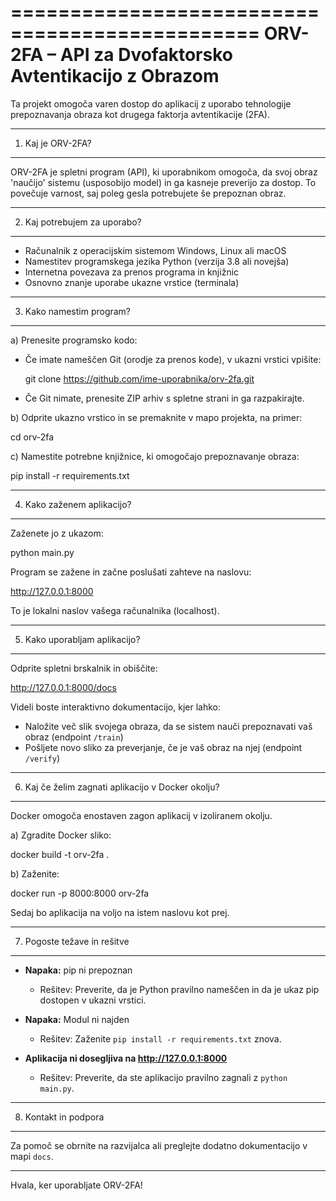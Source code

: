 ===============================================
ORV-2FA – API za Dvofaktorsko Avtentikacijo z Obrazom
===============================================

Ta projekt omogoča varen dostop do aplikacij z uporabo tehnologije prepoznavanja obraza kot drugega faktorja avtentikacije (2FA).

---------------------------------------------------------------------------------
1. Kaj je ORV-2FA?
---------------------------------------------------------------------------------

ORV-2FA je spletni program (API), ki uporabnikom omogoča, da svoj obraz 'naučijo' sistemu (usposobijo model) in ga kasneje preverijo za dostop. To povečuje varnost, saj poleg gesla potrebujete še prepoznan obraz.

---------------------------------------------------------------------------------
2. Kaj potrebujem za uporabo?
---------------------------------------------------------------------------------

- Računalnik z operacijskim sistemom Windows, Linux ali macOS
- Namestitev programskega jezika Python (verzija 3.8 ali novejša)
- Internetna povezava za prenos programa in knjižnic
- Osnovno znanje uporabe ukazne vrstice (terminala)

---------------------------------------------------------------------------------
3. Kako namestim program?
---------------------------------------------------------------------------------

a) Prenesite programsko kodo:

   - Če imate nameščen Git (orodje za prenos kode), v ukazni vrstici vpišite:

     git clone https://github.com/ime-uporabnika/orv-2fa.git

   - Če Git nimate, prenesite ZIP arhiv s spletne strani in ga razpakirajte.

b) Odprite ukazno vrstico in se premaknite v mapo projekta, na primer:

   cd orv-2fa

c) Namestite potrebne knjižnice, ki omogočajo prepoznavanje obraza:

   pip install -r requirements.txt

---------------------------------------------------------------------------------
4. Kako zaženem aplikacijo?
---------------------------------------------------------------------------------

Zaženete jo z ukazom:

   python main.py

Program se zažene in začne poslušati zahteve na naslovu:

   http://127.0.0.1:8000

To je lokalni naslov vašega računalnika (localhost).

---------------------------------------------------------------------------------
5. Kako uporabljam aplikacijo?
---------------------------------------------------------------------------------

Odprite spletni brskalnik in obiščite:

   http://127.0.0.1:8000/docs

Videli boste interaktivno dokumentacijo, kjer lahko:

- Naložite več slik svojega obraza, da se sistem nauči prepoznavati vaš obraz (endpoint `/train`)
- Pošljete novo sliko za preverjanje, če je vaš obraz na njej (endpoint `/verify`)

---------------------------------------------------------------------------------
6. Kaj če želim zagnati aplikacijo v Docker okolju?
---------------------------------------------------------------------------------

Docker omogoča enostaven zagon aplikacij v izoliranem okolju.

a) Zgradite Docker sliko:

   docker build -t orv-2fa .

b) Zaženite:

   docker run -p 8000:8000 orv-2fa

Sedaj bo aplikacija na voljo na istem naslovu kot prej.

---------------------------------------------------------------------------------
7. Pogoste težave in rešitve
---------------------------------------------------------------------------------

- **Napaka:** pip ni prepoznan
  - Rešitev: Preverite, da je Python pravilno nameščen in da je ukaz pip dostopen v ukazni vrstici.

- **Napaka:** Modul ni najden
  - Rešitev: Zaženite `pip install -r requirements.txt` znova.

- **Aplikacija ni dosegljiva na http://127.0.0.1:8000**
  - Rešitev: Preverite, da ste aplikacijo pravilno zagnali z `python main.py`.

---------------------------------------------------------------------------------
8. Kontakt in podpora
---------------------------------------------------------------------------------

Za pomoč se obrnite na razvijalca ali preglejte dodatno dokumentacijo v mapi `docs`.

---

Hvala, ker uporabljate ORV-2FA!

